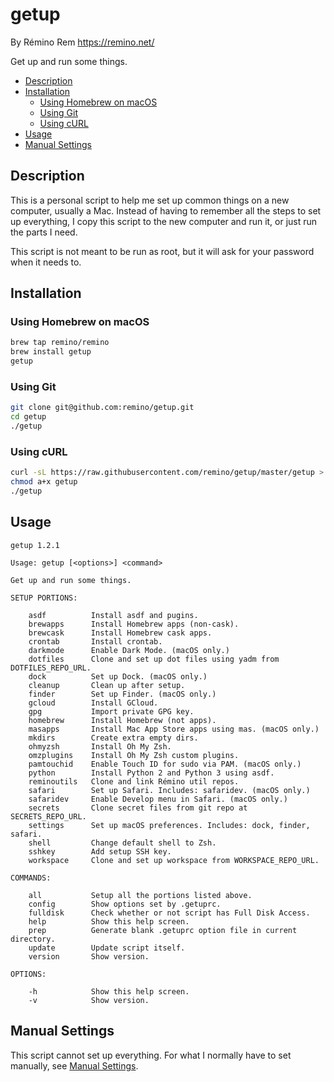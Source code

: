getup
=====

By Rémino Rem <https://remino.net/>

Get up and run some things.

- [Description](#description)
- [Installation](#installation)
	- [Using Homebrew on macOS](#using-homebrew-on-macos)
	- [Using Git](#using-git)
	- [Using cURL](#using-curl)
- [Usage](#usage)
- [Manual Settings](#manual-settings)

## Description

This is a personal script to help me set up common things on a new computer,
usually a Mac. Instead of having to remember all the steps to set up everything,
I copy this script to the new computer and run it, or just run the parts I need.

This script is not meant to be run as root, but it will ask for your password
when it needs to.

## Installation

### Using Homebrew on macOS

```sh
brew tap remino/remino
brew install getup
getup
```

### Using Git

```sh
git clone git@github.com:remino/getup.git
cd getup
./getup
```

### Using cURL

```sh
curl -sL https://raw.githubusercontent.com/remino/getup/master/getup > getup
chmod a+x getup
./getup
```

## Usage

```
getup 1.2.1

Usage: getup [<options>] <command>

Get up and run some things.

SETUP PORTIONS:

	asdf          Install asdf and pugins.
	brewapps      Install Homebrew apps (non-cask).
	brewcask      Install Homebrew cask apps.
	crontab       Install crontab.
	darkmode      Enable Dark Mode. (macOS only.)
	dotfiles      Clone and set up dot files using yadm from DOTFILES_REPO_URL.
	dock          Set up Dock. (macOS only.)
	cleanup       Clean up after setup.
	finder        Set up Finder. (macOS only.)
	gcloud        Install GCloud.
	gpg           Import private GPG key.
	homebrew      Install Homebrew (not apps).
	masapps       Install Mac App Store apps using mas. (macOS only.)
	mkdirs        Create extra empty dirs.
	ohmyzsh       Install Oh My Zsh.
	omzplugins    Install Oh My Zsh custom plugins.
	pamtouchid    Enable Touch ID for sudo via PAM. (macOS only.)
	python        Install Python 2 and Python 3 using asdf.
	reminoutils   Clone and link Rémino util repos.
	safari        Set up Safari. Includes: safaridev. (macOS only.)
	safaridev     Enable Develop menu in Safari. (macOS only.)
	secrets       Clone secret files from git repo at SECRETS_REPO_URL.
	settings      Set up macOS preferences. Includes: dock, finder, safari.
	shell         Change default shell to Zsh.
	sshkey        Add setup SSH key.
	workspace     Clone and set up workspace from WORKSPACE_REPO_URL.

COMMANDS:

	all           Setup all the portions listed above.
	config        Show options set by .getuprc.
	fulldisk      Check whether or not script has Full Disk Access.
	help          Show this help screen.
	prep          Generate blank .getuprc option file in current directory.
	update        Update script itself.
	version       Show version.

OPTIONS:

	-h            Show this help screen.
	-v            Show version.

```

## Manual Settings

This script cannot set up everything. For what I normally have to set manually,
see [Manual Settings](settings.md).
